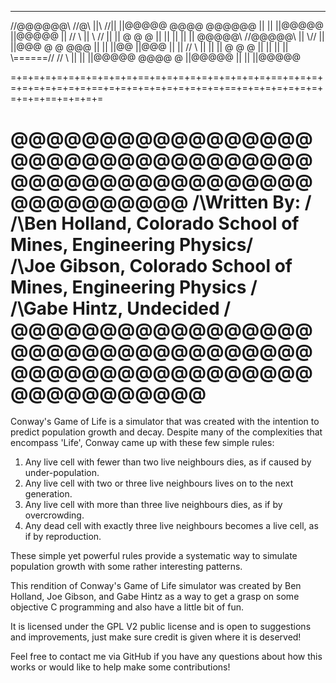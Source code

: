   ______         ___      
//@@@@@@\\      //@\\     ||\\    //|| ||@@@@@    @@@@   @@@@@@  ||      || ||@@@@@ ||@@@@@
||             //   \\    || \\  // || ||       @     @  @       ||      || ||      ||
||  @@@@@\    //@@@@@\\   ||  \\//  || ||@@@    @     @  @@@     ||      || ||@@    ||@@@
||      ||   //       \\  ||        || ||       @     @  @       ||      || ||      ||
\\======//  //         \\ ||        || ||@@@@@    @@@@   @       ||@@@@@ || ||      ||@@@@@

=+=+=+=+=+=+=+=+=+=+=+==+=+=+=+=+=+=+=+=+=+=+==+=+=+=+=+=+=+=+=+=+=+==+=+=+=+=+=+=+=+=+=+=+==+=+=+=+=+=+=+=+=+=+=+==+=+=+=+=

@@@@@@@@@@@@@@@@@@@@@@@@@@@@@@@@@@@@@@@@@@@@@@@@@@@@@@@@@@@@@
/\Written By:                                               /\
/\Ben Holland, Colorado School of Mines, Engineering Physics/\
/\Joe Gibson, Colorado School of Mines, Engineering Physics /\
/\Gabe Hintz, Undecided                                     /\
@@@@@@@@@@@@@@@@@@@@@@@@@@@@@@@@@@@@@@@@@@@@@@@@@@@@@@@@@@@@@@
============================================================================================================================

  Conway's Game of Life is a simulator that was created with the intention to predict population growth and decay. Despite many of the complexities that encompass 'Life', Conway came up with these few simple rules:

1. Any live cell with fewer than two live neighbours dies, as if caused by under-population.
2. Any live cell with two or three live neighbours lives on to the next generation.
3. Any live cell with more than three live neighbours dies, as if by overcrowding.
4. Any dead cell with exactly three live neighbours becomes a live cell, as if by reproduction.

  These simple yet powerful rules provide a systematic way to simulate population growth with some rather interesting patterns.

  This rendition of Conway's Game of Life simulator was created by Ben Holland, Joe Gibson, and Gabe Hintz as a way to get a grasp on some objective C programming and also have a little bit of fun. 

  It is licensed under the GPL V2 public license and is open to suggestions and improvements, just make sure credit is given where it is deserved!

  Feel free to contact me via GitHub if you have any questions about how this works or would like to help make some contributions!
